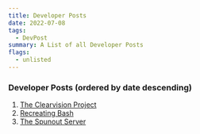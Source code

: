 ```yaml
---
title: Developer Posts
date: 2022-07-08
tags: 
  - DevPost
summary: A List of all Developer Posts
flags: 
  - unlisted
---
```


### Developer Posts (ordered by date descending)

1. [The Clearvision Project](./dev/clearvision/)
2. [Recreating Bash](./dev/bash)
3. [The Spunout Server](./dev/spunout)
